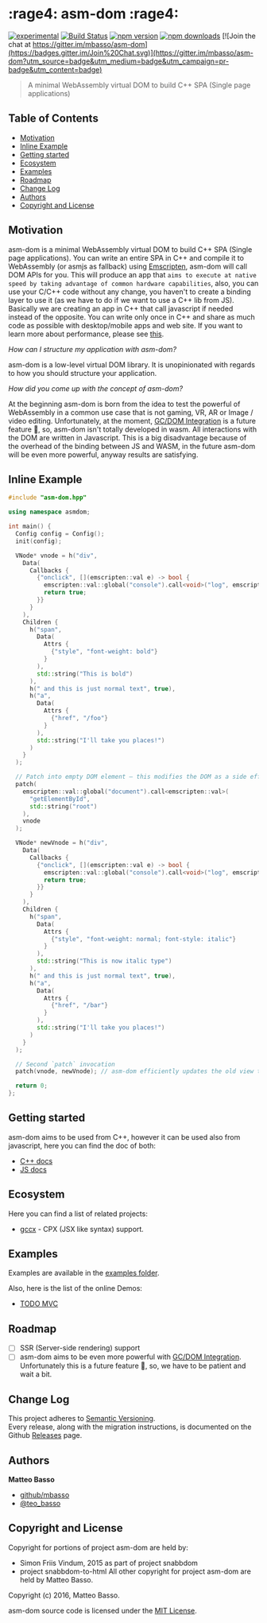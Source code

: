 # :rage4: asm-dom :rage4:
[![experimental](http://badges.github.io/stability-badges/dist/experimental.svg)](http://github.com/badges/stability-badges)
[![Build Status](https://travis-ci.org/mbasso/asm-dom.svg?branch=master)](https://travis-ci.org/mbasso/asm-dom)
[![npm version](https://img.shields.io/npm/v/asm-dom.svg)](https://www.npmjs.com/package/asm-dom)
[![npm downloads](https://img.shields.io/npm/dm/asm-dom.svg?maxAge=2592000)](https://www.npmjs.com/package/asm-dom)
[![Join the chat at https://gitter.im/mbasso/asm-dom](https://badges.gitter.im/Join%20Chat.svg)](https://gitter.im/mbasso/asm-dom?utm_source=badge&utm_medium=badge&utm_campaign=pr-badge&utm_content=badge)

> A minimal WebAssembly virtual DOM to build C++ SPA (Single page applications)

## Table of Contents

- [Motivation](#motivation)
- [Inline Example](#inline-example)
- [Getting started](#getting-started)
- [Ecosystem](#ecosystem)
- [Examples](#examples)
- [Roadmap](#roadmap)
- [Change Log](#change-log)
- [Authors](#authors)
- [Copyright and License](#copyright-and-license)

## Motivation

asm-dom is a minimal WebAssembly virtual DOM to build C++ SPA (Single page applications). You can write an entire SPA in C++ and compile it to WebAssembly (or asmjs as fallback) using [Emscripten](http://kripken.github.io/emscripten-site/), asm-dom will call DOM APIs for you. This will produce an app that `aims to execute at native speed by taking advantage of common hardware capabilities`, also, you can use your C/C++ code without any change, you haven't to create a binding layer to use it (as we have to do if we want to use a C++ lib from JS). Basically we are creating an app in C++ that call javascript if needed instead of the opposite. You can write only once in C++ and share as much code as possible with desktop/mobile apps and web site. If you want to learn more about performance, please see [this](https://github.com/mbasso/asm-dom/tree/master/benchmarks).

*How can I structure my application with asm-dom?*

asm-dom is a low-level virtual DOM library. It is unopinionated with regards to how you should structure your application.

*How did you come up with the concept of asm-dom?*

At the beginning asm-dom is born from the idea to test the powerful of WebAssembly in a common use case that is not gaming, VR, AR or Image / video editing. Unfortunately, at the moment, [GC/DOM Integration](http://webassembly.org/docs/future-features/) is a future feature 🦄, so, asm-dom isn't totally developed in wasm. All interactions with the DOM are written in Javascript. This is a big disadvantage because of the overhead of the binding between JS and WASM, in the future asm-dom will be even more powerful, anyway results are satisfying.

## Inline Example

```c++
#include "asm-dom.hpp"

using namespace asmdom;

int main() {
  Config config = Config();
  init(config);

  VNode* vnode = h("div",
    Data(
      Callbacks {
        {"onclick", [](emscripten::val e) -> bool {
          emscripten::val::global("console").call<void>("log", emscripten::val("clicked"));
          return true;
        }}
      }
    ),
    Children {
      h("span",
        Data(
          Attrs {
            {"style", "font-weight: bold"}
          }
        ),
        std::string("This is bold")
      ),
      h(" and this is just normal text", true),
      h("a",
        Data(
          Attrs {
            {"href", "/foo"}
          }
        ),
        std::string("I'll take you places!")
      )
    }
  );

  // Patch into empty DOM element – this modifies the DOM as a side effect
  patch(
    emscripten::val::global("document").call<emscripten::val>(
      "getElementById",
      std::string("root")
    ),
    vnode
  );

  VNode* newVnode = h("div",
    Data(
      Callbacks {
        {"onclick", [](emscripten::val e) -> bool {
          emscripten::val::global("console").call<void>("log", emscripten::val("another click"));
          return true;
        }}
      }
    ),
    Children {
      h("span",
        Data(
          Attrs {
            {"style", "font-weight: normal; font-style: italic"}
          }
        ),
        std::string("This is now italic type")
      ),
      h(" and this is just normal text", true),
      h("a",
        Data(
          Attrs {
            {"href", "/bar"}
          }
        ),
        std::string("I'll take you places!")
      )
    }
  );

  // Second `patch` invocation
  patch(vnode, newVnode); // asm-dom efficiently updates the old view to the new state

  return 0;
};
```

## Getting started

asm-dom aims to be used from C++, however it can be used also from javascript, here you can find the doc of both:

- [C++ docs](https://github.com/mbasso/asm-dom/blob/master/docs/cpp.md)
- [JS docs](https://github.com/mbasso/asm-dom/blob/master/docs/js.md)

## Ecosystem

Here you can find a list of related projects:

- [gccx](https://github.com/mbasso/gccx) - CPX (JSX like syntax) support.

## Examples

Examples are available in the [examples folder](https://github.com/mbasso/asm-dom/tree/master/examples).

Also, here is the list of the online Demos:

- [TODO MVC](https://mbasso.github.io/asm-dom/examples/todomvc/)

## Roadmap

- [ ] SSR (Server-side rendering) support
- [ ] asm-dom aims to be even more powerful with [GC/DOM Integration](http://webassembly.org/docs/future-features/). Unfortunately this is a future feature 🦄, so, we have to be patient and wait a bit.

## Change Log

This project adheres to [Semantic Versioning](http://semver.org/).  
Every release, along with the migration instructions, is documented on the Github [Releases](https://github.com/mbasso/asm-dom/releases) page.

## Authors

**Matteo Basso**
- [github/mbasso](https://github.com/mbasso)
- [@teo_basso](https://twitter.com/teo_basso)

## Copyright and License

Copyright for portions of project asm-dom are held by:
- Simon Friis Vindum, 2015 as part of project snabbdom
- project snabbdom-to-html
All other copyright for project asm-dom are held by Matteo Basso.

Copyright (c) 2016, Matteo Basso.

asm-dom source code is licensed under the [MIT License](https://github.com/mbasso/asm-dom/blob/master/LICENSE.md).
